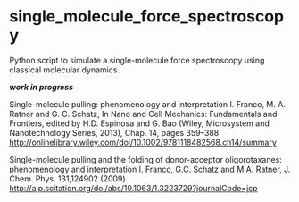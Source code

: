 # single_molecule_force_spectroscopy
Python script to simulate a single-molecule force spectroscopy using classical molecular dynamics.

***work in progress***

Single-molecule pulling: phenomenology and interpretation
I. Franco, M. A. Ratner and G. C. Schatz, In Nano and Cell Mechanics: Fundamentals and Frontiers, edited by H.D. Espinosa and G. Bao (Wiley, Microsystem and Nanotechnology Series, 2013), Chap. 14, pages 359–388
http://onlinelibrary.wiley.com/doi/10.1002/9781118482568.ch14/summary


Single-molecule pulling and the folding of donor-acceptor oligorotaxanes: phenomenology and interpretation
I. Franco, G.C. Schatz and M.A. Ratner, J. Chem. Phys. 131,124902 (2009)
http://aip.scitation.org/doi/abs/10.1063/1.3223729?journalCode=jcp

